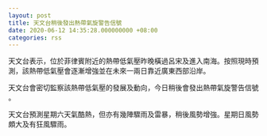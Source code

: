 ```yaml
---
layout: post
title: 天文台稍後發出熱帶氣旋警告信號
date: 2020-06-12 14:35:28.000000000 +08:00
categories: rss
---
```


天文台表示，位於菲律賓附近的熱帶低氣壓昨晚橫過呂宋及進入南海。按照現時預測，該熱帶低氣壓會逐漸增強並在未來一兩日靠近廣東西部沿岸。

天文台會密切監察該熱帶低氣壓的發展及動向，今日稍後會發出熱帶氣旋警告信號 。

天文台預測星期六天氣酷熱，但亦有幾陣驟雨及雷暴，稍後風勢增強。星期日風勢頗大及有狂風驟雨。
